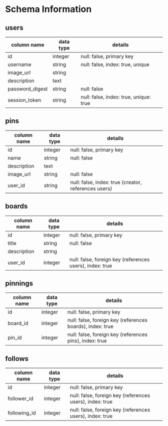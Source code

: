 # Schema Information

## users
column name     | data type | details
----------------|-----------|-----------------------
id              | integer   | null: false, primary key
username        | string    | null: false, index: true, unique
image_url       | string    |
description     | text      |
password_digest | string    | null: false
session_token   | string    | null: false, index: true, unique: true

## pins

column name   | data type | details
--------------|-----------|-----------------------
id            | integer   | null: false, primary key
name          | string    | null: false
description   | text      |
image_url     | string    | null: false
user_id       | string    | null: false, index: true (creator, references users)

## boards
column name | data type | details
------------|-----------|-----------------------
id          | integer   | null: false, primary key
title       | string    | null: false
description | string    |
user_id     | integer   | null: false, foreign key (references users), index: true

## pinnings
column name | data type | details
------------|-----------|-----------------------
id          | integer   | null: false, primary key
board_id    | integer   | null: false, foreign key (references boards), index: true
pin_id      | integer   | null: false, foreign key (references pins), index: true

## follows
column name    | data type | details
---------------|-----------|-----------------------
id             | integer   | null: false, primary key
follower_id    | integer   | null: false, foreign key (references users), index: true
following_id   | integer   | null: false, foreign key (references users), index: true
